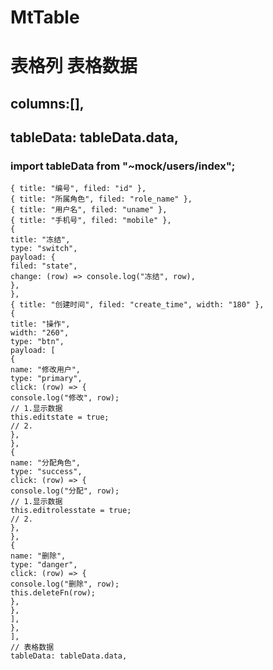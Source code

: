 # MtTable

<MtTable :tableData="tableData" :columns="columns" />

# 表格列 表格数据

## columns:[],

## tableData: tableData.data,

### import tableData from "~mock/users/index";

```columns: [
{ title: "编号", filed: "id" },
{ title: "所属角色", filed: "role_name" },
{ title: "用户名", filed: "uname" },
{ title: "手机号", filed: "mobile" },
{
title: "冻结",
type: "switch",
payload: {
filed: "state",
change: (row) => console.log("冻结", row),
},
},
{ title: "创建时间", filed: "create_time", width: "180" },
{
title: "操作",
width: "260",
type: "btn",
payload: [
{
name: "修改用户",
type: "primary",
click: (row) => {
console.log("修改", row);
// 1.显示数据
this.editstate = true;
// 2.
},
},
{
name: "分配角色",
type: "success",
click: (row) => {
console.log("分配", row);
// 1.显示数据
this.editrolesstate = true;
// 2.
},
},
{
name: "删除",
type: "danger",
click: (row) => {
console.log("删除", row);
this.deleteFn(row);
},
},
],
},
],
// 表格数据
tableData: tableData.data,
```
